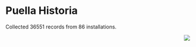 # Puella Historia

Collected 36551 records from 86 installations.

<p align="right"><img src="https://xn--80aalyho.xn--p1ai/magireco/NAgitan/img/kagome.png" /></p>
